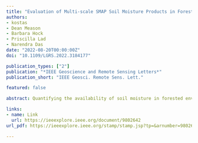 ```yaml
---
title: "Evaluation of Multi-scale SMAP Soil Moisture Products in Forested Environments"
authors:
- kostas
- Dean Meason
- Barbara Hock
- Priscilla Lad
- Narendra Das
date: "2022-08-20T00:00:00Z"
doi: "10.1109/LGRS.2022.3184177"

publication_types: ["2"]
publication: "*IEEE Geoscience and Remote Sensing Letters*"
publication_short: "IEEE Geosci. Remote Sens. Lett."

featured: false

abstract: Quantifying the availability of soil moisture in forested environments has many implications for their ecosystem, and therefore the ability to map its dynamics accurately becomes important. Remote sensing offers the only viable strategy for cost-effective, global measurements of soil moisture and the launch of satellites with L-band microwave sensors such as the Soil Moisture Active Passive (SMAP) has extended those capabilities to forested areas. A number of retrieval algorithms have been developed by the SMAP mission that have generated multi-scale data products at 9 km, 3 and 1 km with the two finer-scale datasets derived by combining SMAP and Sentinel-1 C-band observations. In this study, we evaluated the ability of the three SMAP products to estimate the magnitude and dynamics of soil moisture in a relatively challenging environment of dense forest cover and topographic complexity using ground measurements from seven sites in New Zealand. We found that the finer-scale products had an overall smaller error and higher correlations when compared with the ground measurements, but did exhibit noise especially as canopy closure increased. On the other hand, the 9-km product had larger errors but was still able to capture the temporal dynamics of soil moisture. Our results are consistent with recent studies evaluating SMAP in forested environments, and the improved performance of the finer-scale products suggests a pathway towards accurate estimates of forested soil moisture using multi-scale data fusion.

links:
- name: Link
  url: https://ieeexplore.ieee.org/document/9802642
url_pdf: https://ieeexplore.ieee.org/stamp/stamp.jsp?tp=&arnumber=9802642

---
```

